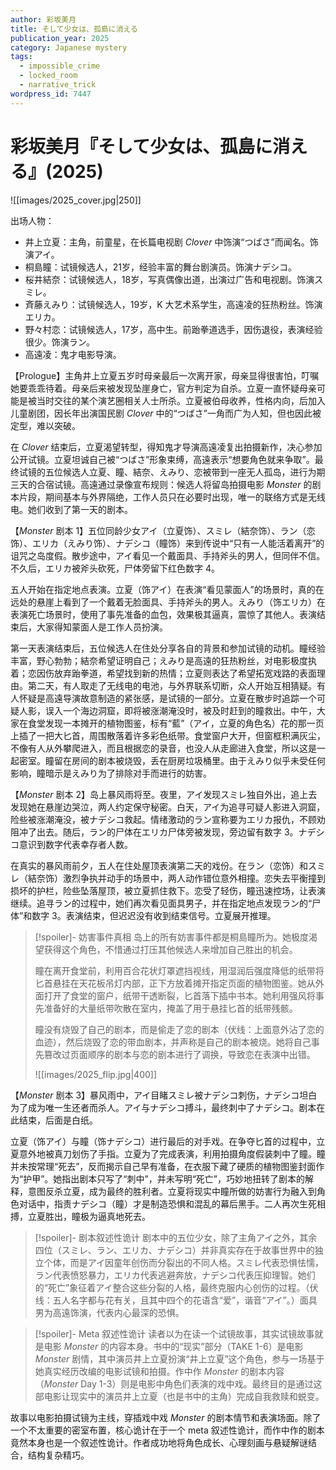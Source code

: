 ```yaml
---
author: 彩坂美月
title: そして少女は、孤島に消える
publication_year: 2025
category: Japanese mystery
tags:
  - impossible_crime
  - locked_room
  - narrative_trick
wordpress_id: 7447
---
```


# 彩坂美月『そして少女は、孤島に消える』(2025)

![[images/2025_cover.jpg|250]]

出场人物：
- 井上立夏：主角，前童星，在长篇电视剧 <i>Clover</i> 中饰演“つばさ”而闻名。饰演アイ。
- 桐島瞳：试镜候选人，21岁，经验丰富的舞台剧演员。饰演ナデシコ。
- 桜井結奈：试镜候选人，18岁，写真偶像出道，出演过广告和电视剧。饰演スミレ。
- 斉藤えみり：试镜候选人，19岁，K 大艺术系学生，高遠凌的狂热粉丝。饰演エリカ。
- 野々村恋：试镜候选人，17岁，高中生。前跆拳道选手，因伤退役，表演经验很少。饰演ラン。
- 高遠凌：鬼才电影导演。

【Prologue】主角井上立夏五岁时母亲最后一次离开家，母亲显得很害怕，叮嘱她要乖乖待着。母亲后来被发现坠崖身亡，官方判定为自杀。立夏一直怀疑母亲可能是被当时交往的某个演艺圈相关人士所杀。立夏被伯母收养，性格内向，后加入儿童剧团，因长年出演国民剧 <i>Clover</i> 中的“つばさ”一角而广为人知，但也因此被定型，难以突破。

在 <i>Clover</i> 结束后，立夏渴望转型，得知鬼才导演高遠凌复出拍摄新作，决心参加公开试镜。立夏坦诚自己被“つばさ”形象束缚，高遠表示“想要角色就来争取”。最终试镜的五位候选人立夏、瞳、結奈、えみり、恋被带到一座无人孤岛，进行为期三天的合宿试镜。高遠通过录像宣布规则：候选人将留岛拍摄电影 <i>Monster</i> 的剧本片段，期间基本与外界隔绝，工作人员只在必要时出现，唯一的联络方式是无线电。她们收到了第一天的剧本。

【<i>Monster</i> 剧本 1】五位同龄少女アイ（立夏饰）、スミレ（結奈饰）、ラン（恋饰）、エリカ（えみり饰）、ナデシコ（瞳饰）来到传说中“只有一人能活着离开”的诅咒之岛度假。散步途中，アイ看见一个戴面具、手持斧头的男人，但同伴不信。不久后，エリカ被斧头砍死，尸体旁留下红色数字 4。

五人开始在指定地点表演。立夏（饰アイ）在表演“看见蒙面人”的场景时，真的在远处的悬崖上看到了一个戴着无脸面具、手持斧头的男人。えみり（饰エリカ）在表演死亡场景时，使用了事先准备的血包，效果极其逼真，震惊了其他人。表演结束后，大家得知蒙面人是工作人员扮演。

第一天表演结束后，五位候选人在住处分享各自的背景和参加试镜的动机。瞳经验丰富，野心勃勃；結奈希望证明自己；えみり是高遠的狂热粉丝，对电影极度执着；恋因伤放弃跆拳道，希望找到新的热情；立夏则表达了希望拓宽戏路的表面理由。第二天，有人取走了无线电的电池，与外界联系切断，众人开始互相猜疑。有人怀疑是高遠导演故意制造的紧张感，是试镜的一部分。立夏在散步时追踪一个可疑人影，误入一个海边洞窟，即将被涨潮淹没时，被及时赶到的瞳救出。中午，大家在食堂发现一本摊开的植物图鉴，标有“藍”（アイ，立夏的角色名）花的那一页上插了一把大匕首，周围散落着许多彩色纸带。食堂窗户大开，但窗框积满灰尘，不像有人从外攀爬进入，而且根据恋的录音，也没人从走廊进入食堂，所以这是一起密室。瞳留在房间的剧本被烧毁，丢在厨房垃圾桶里。由于えみり似乎未受任何影响，瞳暗示是えみり为了排除对手而进行的妨害。

【<i>Monster</i> 剧本 2】岛上暴风雨将至。夜里，アイ发现スミレ独自外出，追上去发现她在悬崖边哭泣，两人约定保守秘密。白天，アイ为追寻可疑人影进入洞窟，险些被涨潮淹没，被ナデシコ救起。情绪激动的ラン宣称要为エリカ报仇，不顾劝阻冲了出去。随后，ラン的尸体在エリカ尸体旁被发现，旁边留有数字 3。ナデシコ意识到数字代表幸存者人数。

在真实的暴风雨前夕，五人在住处屋顶表演第二天的戏份。在ラン（恋饰）和スミレ（結奈饰）激烈争执并动手的场景中，两人动作错位意外相撞。恋失去平衡撞到损坏的护栏，险些坠落屋顶，被立夏抓住救下。恋受了轻伤，瞳迅速控场，让表演继续。追寻ラン的过程中，她们再次看见面具男子，并在指定地点发现ラン的“尸体”和数字 3。表演结束，但迟迟没有收到结束信号。立夏展开推理。

> [!spoiler]- 妨害事件真相
> 岛上的所有妨害事件都是桐島瞳所为。她极度渴望获得这个角色，不惜通过打压其他候选人来增加自己胜出的机会。
> 
> 瞳在离开食堂前，利用百合花状灯罩遮挡视线，用湿润后强度降低的纸带将匕首悬挂在天花板吊灯内部，正下方放着摊开指定页面的植物图鉴。她从外面打开了食堂的窗户，纸带干透断裂，匕首落下插中书本。她利用强风将事先准备好的大量纸带吹散在室内，掩盖了用于悬挂匕首的纸带残骸。
> 
> 瞳没有烧毁了自己的剧本，而是偷走了恋的剧本（伏线：上面意外沾了恋的血迹），然后烧毁了恋的带血剧本，并声称是自己的剧本被烧。她将自己事先篡改过页面顺序的剧本与恋的剧本进行了调换，导致恋在表演中出错。
> 
> ![[images/2025_flip.jpg|400]] 

【<i>Monster</i> 剧本 3】暴风雨中，アイ目睹スミレ被ナデシコ刺伤，ナデシコ坦白为了成为唯一生还者而杀人。アイ与ナデシコ搏斗，最终刺中了ナデシコ。剧本在此结束，后面是白纸。

立夏（饰アイ）与瞳（饰ナデシコ）进行最后的对手戏。在争夺匕首的过程中，立夏意外地被真刀划伤了手指。立夏为了完成表演，利用拍摄角度假装刺中了瞳。瞳并未按常理“死去”，反而揭示自己早有准备，在衣服下藏了硬质的植物图鉴封面作为“护甲”。她指出剧本只写了“刺中”，并未写明“死亡”，巧妙地扭转了剧本的解释，意图反杀立夏，成为最终的胜利者。立夏将现实中瞳所做的妨害行为融入到角色对话中，指责ナデシコ（瞳）才是制造恐惧和混乱的幕后黑手。二人再次生死相搏，立夏胜出，瞳极为逼真地死去。

> [!spoiler]- 剧本叙述性诡计
> 剧本中的五位少女，除了主角アイ之外，其余四位（スミレ、ラン、エリカ、ナデシコ）并非真实存在于故事世界中的独立个体，而是アイ因童年创伤而分裂出的不同人格。スミレ代表恐惧怯懦，ラン代表愤怒暴力，エリカ代表逃避奔放，ナデシコ代表压抑理智。她们的“死亡”象征着アイ整合这些分裂的人格，最终克服内心创伤的过程。（伏线：五人名字都与花有关，且其中四个的花语含“爱”，谐音“アイ”。）面具男为高遠饰演，代表内心最深的恐惧。

> [!spoiler]- Meta 叙述性诡计
> 读者以为在读一个试镜故事，其实试镜故事就是电影 <i>Monster</i> 的内容本身。书中的“现实”部分（TAKE 1-6）是电影 <i>Monster</i> 剧情，其中演员井上立夏扮演“井上立夏”这个角色，参与一场基于她真实经历改编的电影试镜和拍摄。作中作 <i>Monster</i> 的剧本内容（<i>Monster</i> Day 1-3）则是电影中角色们表演的戏中戏。最终目的是通过这部电影让现实中的演员井上立夏（也是书中的主角）完成自我救赎和蜕变。

故事以电影拍摄试镜为主线，穿插戏中戏 <i>Monster</i> 的剧本情节和表演场面。除了一个不太重要的密室布置，核心诡计在于一个 meta 叙述性诡计，而作中作的剧本竟然本身也是一个叙述性诡计。作者成功地将角色成长、心理刻画与悬疑解谜结合，结构复杂精巧。